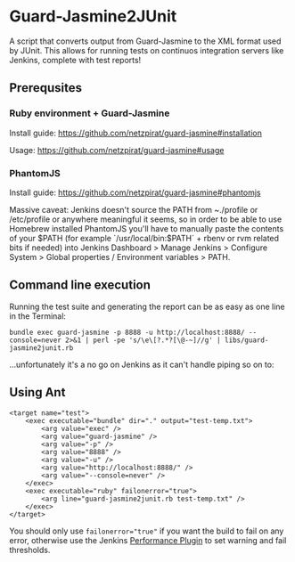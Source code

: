 Guard-Jasmine2JUnit
===================

A script that converts output from Guard-Jasmine to the XML format used by JUnit. This allows for running tests on continuos integration servers like Jenkins, complete with test reports!

## Prerequsites

### Ruby environment + Guard-Jasmine

Install guide: https://github.com/netzpirat/guard-jasmine#installation

Usage: https://github.com/netzpirat/guard-jasmine#usage

### PhantomJS

Install guide: https://github.com/netzpirat/guard-jasmine#phantomjs

Massive caveat: Jenkins doesn't source the PATH from ~./profile or /etc/profile or anywhere meaningful it seems, so in order to be able to use Homebrew installed PhantomJS you'll have to manually paste the contents of your $PATH (for example `/usr/local/bin:$PATH` + rbenv or rvm related bits if needed) into Jenkins Dashboard > Manage Jenkins > Configure System > Global properties / Environment variables > PATH.

## Command line execution

Running the test suite and generating the report can be as easy as one line in the Terminal:

`bundle exec guard-jasmine -p 8888 -u http://localhost:8888/ --console=never 2>&1 | perl -pe 's/\e\[?.*?[\@-~]//g' | libs/guard-jasmine2junit.rb`

…unfortunately it's a no go on Jenkins as it can't handle piping so on to:

## Using Ant

```
<target name="test">
	<exec executable="bundle" dir="." output="test-temp.txt">
		<arg value="exec" />
		<arg value="guard-jasmine" />
		<arg value="-p" />
		<arg value="8888" />
		<arg value="-u" />
		<arg value="http://localhost:8888/" />
		<arg value="--console=never" />
	</exec>
	<exec executable="ruby" failonerror="true">
		<arg line="guard-jasmine2junit.rb test-temp.txt" />
	</exec>
</target>
```

You should only use `failonerror="true"` if you want the build to fail on any error, otherwise use the Jenkins [Performance Plugin](https://wiki.jenkins-ci.org/display/JENKINS/Performance+Plugin) to set warning and fail thresholds.
